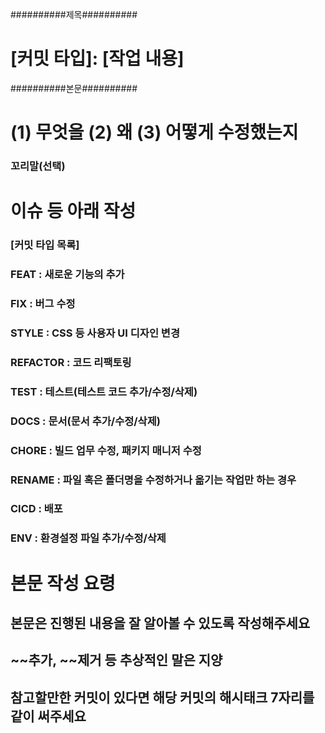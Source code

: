 ##########제목##########
# [커밋 타입]: [작업 내용]

##########본문##########
# (1) 무엇을 (2) 왜 (3) 어떻게 수정했는지

### 꼬리말(선택)
# 이슈 등 아래 작성

### [커밋 타입 목록]

### FEAT        : 새로운 기능의 추가
### FIX         : 버그 수정
### STYLE       : CSS 등 사용자 UI 디자인 변경
### REFACTOR    : 코드 리팩토링
### TEST        : 테스트(테스트 코드 추가/수정/삭제)
### DOCS        : 문서(문서 추가/수정/삭제)
### CHORE       : 빌드 업무 수정, 패키지 매니저 수정
### RENAME      : 파일 혹은 폴더명을 수정하거나 옮기는 작업만 하는 경우
### CICD        : 배포
### ENV         : 환경설정 파일 추가/수정/삭제

# 본문 작성 요령

## 본문은 진행된 내용을 잘 알아볼 수 있도록 작성해주세요
## ~~추가, ~~제거 등 추상적인 말은 지양
## 참고할만한 커밋이 있다면 해당 커밋의 해시태크 7자리를 같이 써주세요
